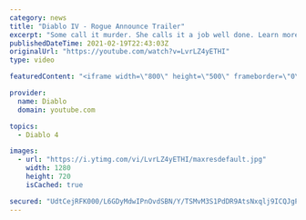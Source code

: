 ```yaml
---
category: news
title: "Diablo IV - Rogue Announce Trailer"
excerpt: "Some call it murder. She calls it a job well done. Learn more at Diablo4.com The Rogue is the newest addition to the Diablo IV campfire, combining range and ..."
publishedDateTime: 2021-02-19T22:43:03Z
originalUrl: "https://youtube.com/watch?v=LvrLZ4yETHI"
type: video

featuredContent: "<iframe width=\"800\" height=\"500\" frameborder=\"0\" src=\"https://www.youtube.com/embed/LvrLZ4yETHI\" allow=\"accelerometer; autoplay; encrypted-media; gyroscope; picture-in-picture\" allowfullscreen></iframe>"

provider:
  name: Diablo
  domain: youtube.com

topics:
  - Diablo 4

images:
  - url: "https://i.ytimg.com/vi/LvrLZ4yETHI/maxresdefault.jpg"
    width: 1280
    height: 720
    isCached: true

secured: "UdtCejRFK000/L6GDyMdwIPnOvdSBN/Y/TSMvM3S1PdDR9AtsNxqlj9ICQJgPUX2LVjS1nQ0N0GudKLploRPk2D91klkOfxhe18hGUsSlxc5cHHqWmdq32H2Y5XclUNBH1ls73P23c/1wI+bZIuYcHzRxBW7Xcrdw0nI4ZnnNZOCY08cYVL4G7tKUi145iFImt5D3+ux7B+cL52GYHqpBHUjxO5dMTmYVhgwC+NMDZ1snrpxjpINw0jAAb8JidOfEa7sPQqOWvshkw/iUWSjtlXJNfLcumIgf1YR0cdlg3zlFVRWpXWlegfAUM/qGldycjwZ8lbfWjt+1rOO5O9xxV9m+sTRP2ezX4SxfYrz1xE5dRC/f9XAx2G+GSxM4/zAxeua4gegDi4A6rw8rKtcG4SaB+Vx7oNBwv140EyB2QSjUA2wkq/3Jd735tHZ98Ra;A8pNi+IGQfJDQrj/fMY0nQ=="
---
```


